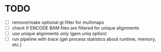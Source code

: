 # TODO
- [ ] remove/make optional gt.filter for multimaps
- [ ] check if ENCODE BAM files are filtered for unique alignments
- [ ] use unique alignments only (gem uniq option)
- [ ] run pipeline with trace (get process statistics about runtime, memory, etc.)
